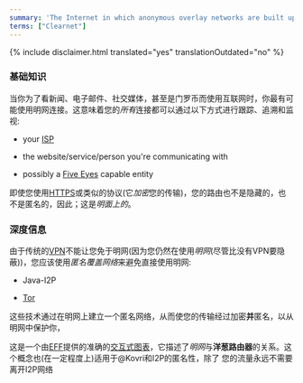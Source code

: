 ```yaml
---
summary: 'The Internet in which anonymous overlay networks are built upon'
terms: ["Clearnet"]
---
```


{% include disclaimer.html translated="yes" translationOutdated="no" %}

### 基础知识

当你为了看新闻、电子邮件、社交媒体，甚至是门罗币而使用互联网时，你最有可能使用明网连接。这意味着您的*所有*连接都可以通过以下方式进行跟踪、追溯和监视:

- your [ISP](https://en.wikipedia.org/wiki/ISP)

- the website/service/person you're communicating with

- possibly a [Five Eyes](https://en.wikipedia.org/wiki/5_Eyes) capable
  entity

即使您使用[HTTPS](https://en.wikipedia.org/wiki/HTTPS)或类似的协议(它*加密*您的传输)，您的路由也不是隐藏的，也不是匿名的，因此；这是*明面上的*。

### 深度信息

由于传统的[VPN](https://en.wikipedia.org/wiki/VPN)不能让您免于明网(因为您仍然在使用*明网*(尽管比没有VPN要隐蔽))，您应该使用*匿名覆盖网络*来避免直接使用明网:

- Java-I2P

- [Tor](https://torproject.org/)

这些技术通过在明网上建立一个匿名网络，从而使您的传输经过加密**并**匿名，以从明网中保护你，

这是一个由[EFF](https://www.eff.org/pages/tor&https)提供的准确的[交互式图表](https://www.eff.org/)，它描述了*明网*与**洋葱路由器**的关系。这个概念也(在一定程度上)适用于@Kovri和I2P的匿名性，除了
您的流量永远不需要离开I2P网络
